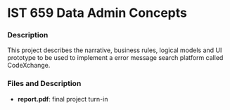 # IST 659 Data Admin Concepts

### Description

This project describes the narrative, business rules, logical models and UI
prototype to be used to implement a error message search platform called
CodeXchange.

### Files and Description

- __report.pdf__: final project turn-in
